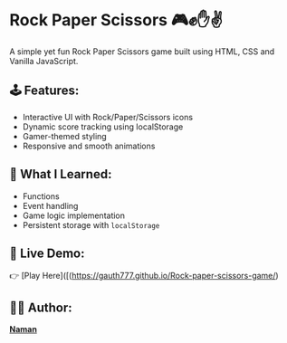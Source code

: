 # Rock Paper Scissors 🎮✊✋✌️

A simple yet fun Rock Paper Scissors game built using HTML, CSS and Vanilla JavaScript.

## 🕹️ Features:
- Interactive UI with Rock/Paper/Scissors icons
- Dynamic score tracking using localStorage
- Gamer-themed styling
- Responsive and smooth animations

## 🧠 What I Learned:
- Functions
- Event handling
- Game logic implementation
- Persistent storage with `localStorage`

## 🚀 Live Demo:
👉 [Play Here]([(https://gauth777.github.io/Rock-paper-scissors-game/) 

## 👨‍💻 Author:
**[Naman](https://github.com/Gauth777)**
